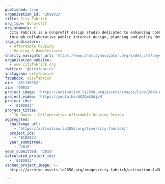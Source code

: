 ```yaml
---
published: true
organization_id: '2018023'
title: City Fabrick
org_type: Nonprofit
org_summary: >-
  City Fabrick is a nonprofit design studio dedicated to enhancing communities
  through collaborative public interest design, planning and policy development.
tags_indicators:
  - Affordable housing
  - Housing & homelessness
charity_navigator_url: 'https://www.charitynavigator.org/index.cfm?bay=search.profile&ein=451130362'
organization_website:
  - www.cityfabrick.org
twitter: '@cityfabrick'
instagram: cityfabrick
facebook: cityfabrick
ein: '451130362'
zip: '90015'
project_image: 'https://activation.la2050.org/assets/images/live/2048-wide/city-fabrick.jpg'
project_video: 'https://youtu.be/dUZCmEGdjvM'
project_ids:
  - '8102023'
project_titles:
  - IN House - Collaborative Affordable Housing Design
aggregated:
  challenge_url:
    - 'https://activation.la2050.org/live/city-fabrick/'
  project_ids:
    - '8102023'
  year_submitted:
    - '2018'
year_submitted: '2018'
calculated_project_ids:
  - '8102023'
cached_project_image: >-
  https://archive-assets.la2050.org/images/city-fabrick/activation.la2050.org/assets/images/live/2048-wide/city-fabrick.jpg

---
```


